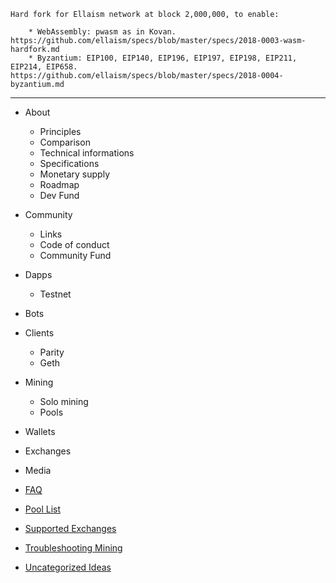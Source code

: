 <!-- TITLE: Home -->

```
Hard fork for Ellaism network at block 2,000,000, to enable:

    * WebAssembly: pwasm as in Kovan. https://github.com/ellaism/specs/blob/master/specs/2018-0003-wasm-hardfork.md
    * Byzantium: EIP100, EIP140, EIP196, EIP197, EIP198, EIP211, EIP214, EIP658. https://github.com/ellaism/specs/blob/master/specs/2018-0004-byzantium.md

```
---


- About
    - Principles
    - Comparison
    - Technical informations
    - Specifications
    - Monetary supply
    - Roadmap
    - Dev Fund
- Community
    - Links
    - Code of conduct
    - Community Fund
- Dapps
    - Testnet
- Bots
- Clients
    - Parity
    - Geth
- Mining
    - Solo mining
    - Pools
- Wallets
- Exchanges
- Media


- [FAQ](FAQ)
- [Pool List](Pool-List)
- [Supported Exchanges](Supported-Exchanges)
- [Troubleshooting Mining](Troubleshooting-Mining)
- [Uncategorized Ideas](Uncategorized-Ideas)